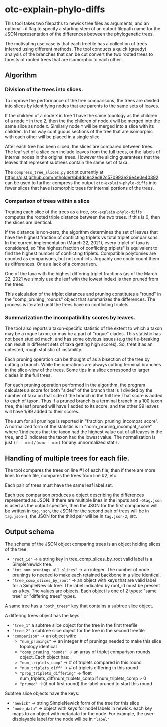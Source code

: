 # otc-explain-phylo-diffs
This tool takes two filepaths to newick tree files as arguments, 
and an optional `-O` flag to specify a starting stem of an output
filepath name for the JSON
representation of the differences between the phylogenetic trees.

The motivating use case is that each treefile has a collection of
trees inferred using different methods.
The tool conducts a quick (greedy) analysis of the branches that
can be cut convert the two rooted trees to forests of rooted trees
that are isomorphic to each other.

## Algorithm
### Division of the trees into slices.
To improve the performance of the tree comparisons, the trees are 
divided into slices by identifying nodes that are parents to the
same sets of leaves.

If the children of a node `X` in tree 1 have the same topology
as the children of a node `Y` in tree 2, then the the children 
of node `X` will be merged into the same slice as node `X`.
Similarly node `Y` will be merged into a slice with its children.
In this way contiguous sections of the tree that are isomorphic
with each other will be placed in a single slice.

After each tree has been sliced, the slices are compared between
trees.
The leaf set of a slice can include leaves from the full trees, or
the labels of internal nodes in the original trees.
However the slicing guarantees that the leaves that represent
subtrees contain the same set of taxa.

The `compress_tree_slices.py` script currently at https://gist.github.com/mtholder/bb4dc9c2ed82c570993e26e4e0e40392
can be used to further compress the output `otc-explain-phylo-diffs`
into fewer slices that have isomorphic trees for internal portions
of the trees.

### Comparison of trees within a slice
Treating each slice of the trees as a tree, `otc-explain-phylo-diffs`
computes the rooted triple distance between the two trees.
If this is 0, then the slices are identical.

If the distance is non-zero, the algorithm determines the set of 
leaves that have the highest fraction of conflicting triplets vs 
total triplet comparisons.
In the current implementation (March 22, 2021), every triplet of
taxa is considered, so "the highest fraction of conflicting triplets"
is equivalent to find the highest number of conflicting triplets.
Compatible polytomies are counted as comparisons, but not conflicts.
Arguably one could count them as differences. Or as a lack of a comparison.

One of the taxa with the highest differing triplet fractions
(as of the March 22, 2021 we simply use the leaf with the lowest
index) is then pruned from the trees.

This calculation of the triplet distances and pruning constitutes a "round"
in the "comp_pruning_rounds" object that summarizes the differences.
The process is iterated until the trees have no conflicting triplets.

### Summarization the incompatibility scores by leaves.
The tool also reports a taxon-specific statistic of the extent to 
which a taxon may be a rogue taxon, or may be a part of "rogue" clades.
This statistic has not been studied much, and has some obvious issues 
(e.g the tie-breaking can result in different sets of taxa getting high scores).
So, treat it as an untested, rough statistic of instability.

Each pruning operation can be thought of as a bisection of the tree by 
cutting a branch.
While the operations are always cutting terminal branches in the slice-view
of the trees.
Some tips in a slice correspond to larger clades in the full trees.

For each pruning operation performed in the algorithm, the program
calculates a score for both "sides" of the branch that is 1 divided 
by the number of taxa on that side of the branch in the full tree
That score is added to each of taxon. 
Thus if a pruned branch is  a terminal branch in a 100 taxon tree, 
the leaf pruned will have 1 added to its score, and the other 99 leaves
will have 1/99 added to their scores.

The sum for all prunings is reported in "fraction_pruning_incompat_score".
A normalized form of the statistic is in "norm_pruning_incompat_score" where
1 indicates that the taxon had the highest value out of all leaves in the
tree, and 0 indicates the taxon had the lowest value. 
The normalization is just `(f - min)/(max - min)` for any unnormalized 
stat `f`.

## Handling of multiple trees for each file.
The tool compares the trees on line #1 of each file, then if there
are more lines to each file, compares the trees from line #2, etc.

Each pair of trees must have the same leaf label set.

Each tree comparison produces a object describing the differences
represented as JSON.
If there are multiple lines in the inputs and `-Otag.json` is used
as the output specifier, then the JSON for the first comparison 
will be written in `tag.json`, the JSON for the second pair of trees
will be in `tag.json-1`, the JSON for the third pair will be in
`tag.json-2`, *etc*.



## Output schema
The schema of the JSON object comparing trees is an object holding
slices of the tree:

  * `"root_id"` -> a string key in tree_comp_slices_by_root valid label is a SimpleNewick tree.
  * `"tot_num_prunings_all_slices"` -> an integer. The number of node prunings to needed to make each retained backbone in a slice identical.
  * `"tree_comp_slices_by_root"` -> an object with keys that are valid label for a SimpleNewick tree. The label indicated by root_id must be present as  a key. The values are objects. Each object is one of 2 types: "same tree" or "differing trees" types.

 A same tree has a `"both_trees"` key that contains a subtree slice object.

 A differing trees object has the keys:
  * `"tree_1"` a subtree slice object for the tree in the first treefile
  * `"tree_2"` a subtree slice object for the tree in the second treefile
  * `"comparison"` -> an object with:
      * `"num_prunings"` -> an integer # of prunings needed to make this slice topology identical
      * `"comp_pruning_rounds"` -> an array of triplet comparison rounds object. Each object has:
       * `"num_triplets_comp"` -> # of triplets compared in this round
       * `"num_triplets_diff"` -> # of triplets differing in this round
       * `"prop_triplets_differing"` -> float num_triplets_diff/num_triplets_comp if num_triplets_comp > 0
       * `"pruned"` ->(if not first round) the label pruned to start this round

Subtree slice objects have the keys:
  * `"newick"` -> string SimpleNewick form of the tree for this slice 
  * `"node_data"` -> object with keys for nodel labels in newick. each key maps to an object with metadata for the node.  For example, the user-displayable label for the node will be in `"label"`
